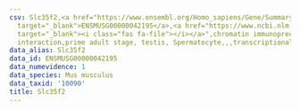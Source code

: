 ```yaml
---
csv: Slc35f2,<a href="https://www.ensembl.org/Homo_sapiens/Gene/Summary?db=core;g=ENSMUSG00000042195"
  target="_blank">ENSMUSG00000042195</a>,<a href="https://www.ncbi.nlm.nih.gov/pubmed/25450459"
  target="_blank"><i class="fas fa-file"></i></a>",chromatin immunoprecipitation assay,direct
  interaction,prime adult stage, testis, Spermatocyte,,,transcriptional regulation,
data_alias: Slc35f2
data_id: ENSMUSG00000042195
data_numevidence: 1
data_species: Mus musculus
data_taxid: '10090'
title: Slc35f2
---
```

